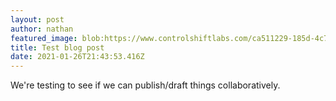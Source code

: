 ```yaml
---
layout: post
author: nathan
featured_image: blob:https://www.controlshiftlabs.com/ca511229-185d-4c70-bcb4-69cc84f2fe50
title: Test blog post
date: 2021-01-26T21:43:53.416Z
---
```

We're testing to see if we can publish/draft things collaboratively.